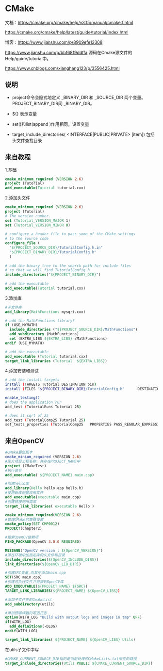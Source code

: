 # CMake

文档：<https://cmake.org/cmake/help/v3.15/manual/cmake.1.html>

https://cmake.org/cmake/help/latest/guide/tutorial/index.html

博客：<https://www.jianshu.com/p/8909efe13308>

https://www.jianshu.com/p/bbf68f9ddffa	源码在Cmake源文件的Help/guide/tutorial中。

https://www.cnblogs.com/xianghang123/p/3556425.html



## 说明

- project命令会隐式地定义<projectname> _BINARY_DIR 和<projectname> _SOURCE_DIR 两个变量。PROJECT_BINARY_DIR同<projectname> _BINARY_DIR。

- ${} 表示变量
- set()和list(append )作用相同，设置变量

- target_include_directories(<target>  <INTERFACE|PUBLIC|PRIVATE>  [item])  包括头文件查找目录

## 来自教程

1.基础

```cmake
cmake_minimum_required (VERSION 2.6)
project (Tutorial)
add_executable(Tutorial tutorial.cxx)
```

2.添加头文件

```cmake
cmake_minimum_required (VERSION 2.6)
project (Tutorial)
# The version number.
set (Tutorial_VERSION_MAJOR 1)
set (Tutorial_VERSION_MINOR 0)
 
# configure a header file to pass some of the CMake settings
# to the source code
configure_file (
  "${PROJECT_SOURCE_DIR}/TutorialConfig.h.in"
  "${PROJECT_BINARY_DIR}/TutorialConfig.h"
  )
 
# add the binary tree to the search path for include files
# so that we will find TutorialConfig.h
include_directories("${PROJECT_BINARY_DIR}")
 
# add the executable
add_executable(Tutorial tutorial.cxx) 
```

3.添加库

```cmake
#子文件夹
add_library(MathFunctions mysqrt.cxx)
```

```cmake
# add the MathFunctions library?
if (USE_MYMATH)
  include_directories ("${PROJECT_SOURCE_DIR}/MathFunctions")
  add_subdirectory (MathFunctions)
  set (EXTRA_LIBS ${EXTRA_LIBS} /MathFunctions)
endif (USE_MYMATH)

# add the executable
add_executable (Tutorial tutorial.cxx)
target_link_libraries (Tutorial  ${EXTRA_LIBS})
```

4.添加安装和测试

```bash
# add the install targets
install (TARGETS Tutorial DESTINATION bin)
install (FILES "${PROJECT_BINARY_DIR}/TutorialConfig.h"      DESTINATION include)

enable_testing()
# does the application run
add_test (TutorialRuns Tutorial 25)

# does it sqrt of 25
add_test (TutorialComp25 Tutorial 25)
set_tests_properties (TutorialComp25   PROPERTIES PASS_REGULAR_EXPRESSION "25 is 5")
```



## 来自OpenCV

```cmake
#CMake最低版本
cmake_minium_required (VERSION 2.6)
#定义项目工程名称，并存在PROJECT_NAME中
project (CMakeTest)
#执行命令
add_executable( ${PROJECT_NAME} main.cpp)
```

 

```cmake
#创建hello库
add_library(Hello hello.app hello.h)  
#使用新库创建应用文件
add_executable(executable main.cpp)  
#创建链接到所需库
target_link_libraries( executable Hello )
```

 

```cmake
cmake_minimum_required(VERSION 2.6)
#管理CMake的策略设置
cmake_policy(SET CMP0012)
PROJECT(Chapter2)

#搜索OpenCV依赖项
FIND_PACKAGE(OpenCV 3.0.0 REQUIRED)

MESSAGE("OpenCV version : ${OpenCV_VERSION}")
#添在环境中加指定库的头文件和目录
include_directories(${OpenCV_INCLUDE_DIRS})
link_directories(${OpenCV_LIB_DIR})

#创建SRC变量,向其中添加main.cpp
SET(SRC main.cpp)
#创建可执行文件并链接到OpenCV库
ADD_EXECUTABLE(${PROJECT_NAME} ${SRC})
TARGET_LINK_LIBRARIES(${PROJECT_NAME} ${OpenCV_LIBS}）
```

 

```cmake
#添加子文件夹的CmakeList
add_subdirectory(utils)

#添加预编译器的可选日志
option(WITH_LOG "Build with output logs and images in tmp" OFF)
if(WITH_LOG)
  add_definitions(-DLOG)
endif(WITH_LOG)

target_link_libraries( ${PROJECT_NAME} ${OpenCV_LIBS} Utils)
```



在utils子文件中写

```cmake
#CMAKE_CURRENT_SOURCE_DIR指的是当前处理的CMakeLists.txt所在的路径
target_include_directories(Utils PUBLIC ${CMAKE_CURRENT_SOURCE_DIR})
```


